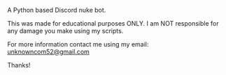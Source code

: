 A Python based Discord nuke bot.

This was made for educational purposes ONLY. I am NOT responsible for any damage you make using my scripts.

For more information contact me using my email: unknowncom52@gmail.com 

Thanks!
